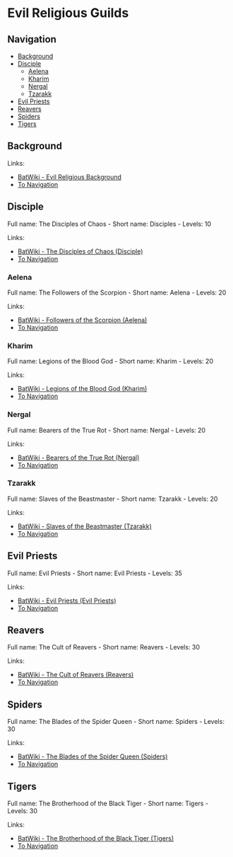 # Evil Religious Guilds

## Navigation

- [Background](#background)
- [Disciple](#disciple)
  - [Aelena](#aelena)
  - [Kharim](#kharim)
  - [Nergal](#nergal)
  - [Tzarakk](#tzarakk)
- [Evil Priests](#evil-priests)
- [Reavers](#reavers)
- [Spiders](#spiders)
- [Tigers](#tigers)

## Background

Links:

- [BatWiki - Evil Religious Background][BatWiki-Background]
- [To Navigation](#navigation)

[BatWiki-Background]: https://taikajuoma.ovh/wiki/Evil_religious

## Disciple

Full name: The Disciples of Chaos - Short name: Disciples - Levels: 10

Links:

- [BatWiki - The Disciples of Chaos (Disciple)][BatWiki-Disciple]
- [To Navigation](#navigation)

### Aelena

Full name: The Followers of the Scorpion - Short name: Aelena - Levels: 20

Links:

- [BatWiki - Followers of the Scorpion (Aelena)][BatWiki-Aelena]
- [To Navigation](#navigation)

### Kharim

Full name: Legions of the Blood God - Short name: Kharim - Levels: 20

Links:

- [BatWiki - Legions of the Blood God (Kharim)][BatWiki-Kharim]
- [To Navigation](#navigation)

### Nergal

Full name: Bearers of the True Rot - Short name: Nergal - Levels: 20

Links:

- [BatWiki - Bearers of the True Rot (Nergal)][BatWiki-Nergal]
- [To Navigation](#navigation)

### Tzarakk

Full name: Slaves of the Beastmaster - Short name: Tzarakk - Levels: 20

Links:

- [BatWiki - Slaves of the Beastmaster (Tzarakk)][BatWiki-Tzarakk]
- [To Navigation](#navigation)

## Evil Priests

Full name: Evil Priests - Short name: Evil Priests - Levels: 35

Links:

- [BatWiki - Evil Priests (Evil Priests)][BatWiki-EvilPriests]
- [To Navigation](#navigation)

## Reavers

Full name: The Cult of Reavers - Short name: Reavers - Levels: 30

Links:

- [BatWiki - The Cult of Reavers (Reavers)][BatWiki-Reavers]
- [To Navigation](#navigation)

## Spiders

Full name: The Blades of the Spider Queen - Short name: Spiders - Levels: 30

Links:

- [BatWiki - The Blades of the Spider Queen (Spiders)][BatWiki-Spiders]
- [To Navigation](#navigation)

## Tigers

Full name: The Brotherhood of the Black Tiger - Short name: Tigers - Levels: 30

Links:

- [BatWiki - The Brotherhood of the Black Tiger (Tigers)][BatWiki-Tigers]
- [To Navigation](#navigation)

[BatWiki-Aelena]: https://taikajuoma.ovh/wiki/Followers_of_the_Scorpion
[BatWiki-Background]: https://taikajuoma.ovh/wiki/Evil_religious
[BatWiki-Disciple]: https://taikajuoma.ovh/wiki/The_Disciples_of_Chaos
[BatWiki-EvilPriests]: https://taikajuoma.ovh/wiki/Evil_Priests
[BatWiki-Kharim]: https://taikajuoma.ovh/wiki/Legions_of_the_Blood_God
[BatWiki-Nergal]: https://taikajuoma.ovh/wiki/Bearers_of_the_True_Rot
[BatWiki-Reavers]: https://taikajuoma.ovh/wiki/The_Cult_of_Reavers
[BatWiki-Spiders]: https://taikajuoma.ovh/wiki/The_Blades_of_the_Spider_Queen
[BatWiki-Tigers]: https://taikajuoma.ovh/wiki/The_Brotherhood_of_the_Black_Tiger
[BatWiki-Tzarakk]: https://taikajuoma.ovh/wiki/Slaves_of_the_Beastmaster

